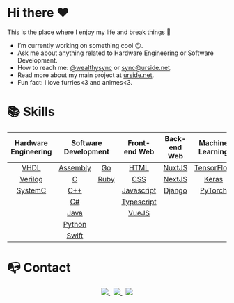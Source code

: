 # Hi there ❤️

This is the place where I enjoy my life and break things :rofl:

- I’m currently working on something cool :wink:.
- Ask me about anything related to Hardware Engineering or Software Development.
- How to reach me: [@wealthysync](https://twitter.com/wealthysync) or [sync@urside.net](mailto:sync@urside.net).
- Read more about my main project at [urside.net](https://www.urside.net).
- Fun fact: I love furries<3 and animes<3.

# 📚 Skills

<table align="center" style="width: 100%;">
	<thead>
		<tr>
      <th colspan="1"><b>Hardware Engineering</b></th>
			<th colspan="2"><b>Software Development</b></th>
			<th colspan="1"><b>Front-end Web</b></th>
			<th colspan="1"><b>Back-end Web</b></th>
			<th colspan="1"><b>Machine Learning</b></th>
		</tr>
	</thead>
	<tbody>
		<tr>
      <td align="center"><a href="https://en.wikipedia.org/wiki/VHDL">VHDL</a></td>
			<td align="center"><a href="https://en.wikipedia.org/wiki/Assembly_language">Assembly</a></td>
			<td align="center"><a href="https://en.wikipedia.org/wiki/Go_(programming_language)">Go</a></td>
			<td align="center"><a href="https://en.wikipedia.org/wiki/HTML">HTML</a></td>
      <td align="center"><a href="https://nuxtjs.org">NuxtJS</a></td>
			<td align="center"><a href="https://www.tensorflow.org">TensorFlow</a></td>
		</tr>
		<tr>
			<td align="center"><a href="https://en.wikipedia.org/wiki/Verilog">Verilog</a></td>
			<td align="center"><a href="https://en.wikipedia.org/wiki/C_(programming_language)">C</a></td>
			<td align="center"><a href="https://en.wikipedia.org/wiki/Ruby_(programming_language)">Ruby</a></td>
			<td align="center"><a href="https://en.wikipedia.org/wiki/CSS">CSS</a></td>
      <td align="center"><a href="https://nextjs.org">NextJS</a></td>
			<td align="center"><a href="https://keras.io">Keras</a></td>
		</tr>
		<tr>
      <td align="center"><a href="https://en.wikipedia.org/wiki/SystemC">SystemC</a></td>
			<td align="center"><a href="https://en.wikipedia.org/wiki/C%2B%2B">C++</a></td>
			<td align="center"></td>
			<td align="center"><a href="https://en.wikipedia.org/wiki/JavaScript">Javascript</a></td>
      <td align="center"><a href="https://www.djangoproject.com">Django</a></td>
      <td align="center"><a href="http://pytorch.org">PyTorch</a></td>
		</tr>
		<tr>
			<td align="center"></td>
			<td align="center"><a href="https://en.wikipedia.org/wiki/C_Sharp_(programming_language)">C#</a></td>
			<td align="center"></td>
			<td align="center"><a href="https://www.typescriptlang.org">Typescript</a></td>
			<td align="center"></td>
			<td align="center"></td>
		</tr>
		<tr>
			<td align="center"></td>
      <td align="center"><a href="https://en.wikipedia.org/wiki/Java_(programming_language)">Java</a></td>
			<td align="center"></td>
			<td align="center"><a href="https://vuejs.org">VueJS</a></td>
			<td align="center"></td>
			<td align="center"></td>
		</tr>
		<tr>
			<td align="center"></td>
			<td align="center"><a href="https://en.wikipedia.org/wiki/Python_(programming_language)">Python</a></td>
			<td align="center"></td>
			<td align="center"></td>
			<td align="center"></td>
			<td align="center"></td>
		</tr>
    <tr>
			<td align="center"></td>
			<td align="center"><a href="https://en.wikipedia.org/wiki/Swift_(programming_language)">Swift</a></td>
			<td align="center"></td>
			<td align="center"></td>
			<td align="center"></td>
			<td align="center"></td>
		</tr>
	</tbody>
</table>

# 📭 Contact

<p align="center">
	<a href="https://www.linkedin.com/in/timourdah/">
		<img src="https://img.shields.io/badge/-LINKEDIN-0077B5?style=for-the-badge&logo=linkedin&logoColor=white">
	</a>
	<span>&nbsp;</span>
	<a href="https://twitter.com/wealthysync">
		<img src="https://img.shields.io/badge/TWITTER-1DA1F2?style=for-the-badge&logo=twitter&logoColor=white">
	</a>
	<span>&nbsp;</span>
	<a href="mailto:sync@urside.net">
		<img src="https://img.shields.io/badge/-GMAIL-D14836?style=for-the-badge&logo=gmail&logoColor=white">
	</a>
</p>

